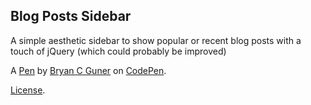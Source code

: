 ## Blog Posts Sidebar

A simple aesthetic sidebar to show popular or recent blog posts with a touch of jQuery (which could probably be improved)

A [Pen](https://codepen.io/bgoonz/pen/ZEXvdBp) by [Bryan C Guner](https://codepen.io/bgoonz) on [CodePen](https://codepen.io).

[License](https://codepen.io/bgoonz/pen/ZEXvdBp/license).
